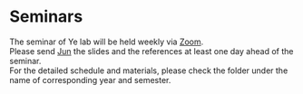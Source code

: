 # Seminars
The seminar of Ye lab will be held weekly via [Zoom](https://zoom.us/).<br/> 
Please send [Jun](mailto:junnchen@umich.edu) the slides and the references at least one day ahead of the seminar.<br/>
For the detailed schedule and materials, please check the folder under the name of corresponding year and semester.


